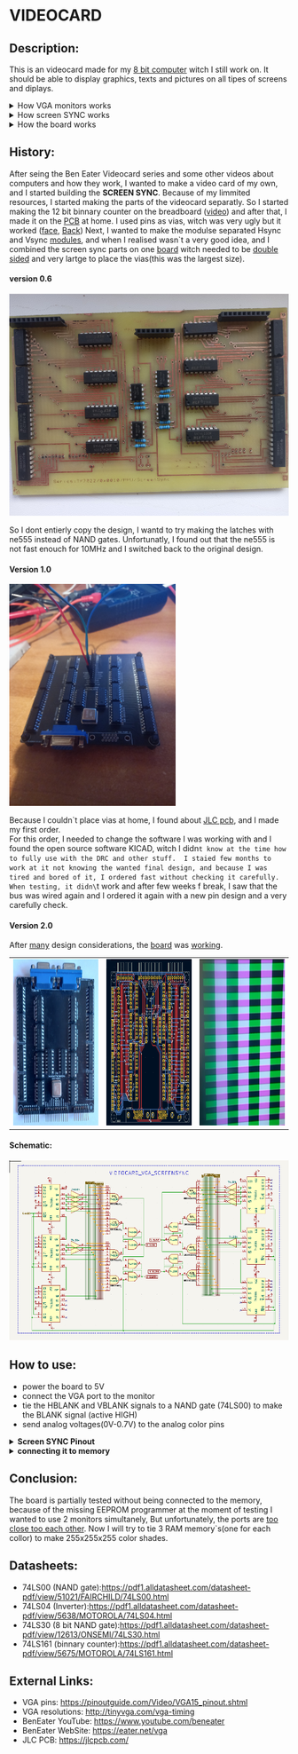 # VIDEOCARD

## Description:
This is an videocard made for my [8 bit computer]() witch I still work on. It should be able to display graphics, texts and pictures on all tipes of screens and diplays. 

<details> <summary>How VGA monitors works</summary>
<br>
The vga screen works by reciving analog signals between 0 and 0.7V for every collor at specific pixel position to set the separate color intensity of the red,green and blue collors at that pixel. 
Also, to set the screen resolution and speed, 2 aditional SYNC signals are sented at very precise time intervals at the end of every line(HSYNC) and every screen(VSYNC) in witch time, no collor is sent/displayed

## VGA Port Pinout
<table>
  <tr><td>Pin number</td>   <td>Name</td>   <td>Dir</td>    <td>Description</td></tr>
  <tr><td>1</td>            <td>RED</td>    <td>--></td>    <td>Red Video(75 ohm, 0.7V)</td></tr>
  <tr><td>2</td>            <td>GREEN</td>  <td>--></td>    <td>Green Video(75 ohm, 0.7V)</td><tr>
  <tr><td>3</td>            <td>BLUE</td>   <td>--></td>    <td>Blue Video(75 ohm, 0.7V)</td></tr>
  <tr><td>4</td>            <td>RES</td>    <td>   </td>    <td>Reserved</td></tr>
  <tr><td>5</td>            <td>GND</td>    <td>---</td>    <td>Ground</td></tr>
  <tr><td>6</td>            <td>RGND</td>   <td>---</td>    <td>Red Ground</td></tr>
  <tr><td>7</td>            <td>GGND</td>   <td>---</td>    <td>Green Ground</td></tr>
  <tr><td>8</td>            <td>BGND</td>   <td>---</td>    <td>Blue Ground</td></tr>
  <tr><td>9</td>            <td>+5V</td>    <td>--></td>    <td>+5 VDC (optional)</td></tr>
  <tr><td>10</td>           <td>SGND</td>   <td>---</td>    <td>Sync Ground</td></tr>
  <tr><td>11</td>           <td>ID0</td>    <td><--</td>    <td>Monitor ID Bit 0 (optional)</td></tr>
  <tr><td>12</td>           <td>SDA</td>    <td><-></td>    <td>DDC Serial Data Line</td></tr>
  <tr><td>13</td>  <td>HSYNC or CSYNC</td>  <td>--></td>    <td>Horizontal Sync (or Composite Sync)</td></tr>
  <tr><td>14</td>           <td>VSYNC</td>  <td>--></td>    <td>Vertical Sync</td></tr>
  <tr><td>15</td>           <td>SCL</td>    <td><-></td>    <td>DDC Data Clock Line</td></tr>
</table>
<img src="https://github.com/Tonikiller10000/VIDEOCARD/blob/main/VIDEOCARD_Pictures/General/port.png">
Learn more about [VGA pins](https://pinoutguide.com/Video/VGA15_pinout.shtml)
<br>
</details> 


<details> <summary>How screen SYNC works</summary>
<br>
To select the VGA screen resolution and speed, you need to chose one [VGA mode](http://tinyvga.com/vga-timing), and sent the specific signals at the rigth time.
Because of the convenience, I also used the 800x600 px resolution at 60Hz witch uses a 40 MHz pixel frequency. By looking on the timing chart, it\`s seems that the timing can be devided by 4 witch will result in a pixel size of 4 actual pixels on a row at a resolution of 200x600 px but with a clk speed of 10MHz. For the beauty of it, by writing the same pixels collors every 4 rows, the screen can display 200x150 px resolution with a pixel beeing actually 4x4 px. 

### SVGA Signal 800x600 @ 60Hz timing

#### General timing
<table>
  <tr><td>Screen refresh rate   </td><td>60 Hz</td></tr>      
  <tr><td>Vertical refresh      </td><td>37.878787878788 kHz</td></tr>  
  <tr><td>Pixel freq.           </td><td>40.0 MHz</td></tr>   
  <tr><td>Used Pixel freq.      </td><td>10.0 MHz</td></tr>   
</table>

#### Horizontal timing (line)
<table>
  <tr><td>Scanline part</td> <td>Pixels</td> <td>Time [us]</td> <td>Used Pixels</td> <td>Reached Pixel</td> <td>Binnary</td>    </tr>
  <tr><td>Visible area</td>  <td>800</td>    <td>20</td>        <td>200</td>         <td>200</td>           <td>0 1100 1000</td></tr>
  <tr><td>Front porch</td>   <td>40</td>     <td>1</td>         <td>10</td>          <td>210</td>           <td>0 1101 0010</td></tr>
  <tr><td>Sync pulse</td>    <td>128</td>    <td>3.2</td>       <td>32</td>          <td>242</td>           <td>0 1111 0010</td></tr>
  <tr><td>Back porch</td>    <td>88</td>     <td>2.2</td>       <td>22</td>          <td>264</td>           <td>1 0000 1000</td></tr>
  <tr><td>Whole line</td>    <td>1056</td>   <td>26.4</td>      <td>264</td>         <td>   </td>           <td></td>           </tr>
</table>

#### Vertical timing (frame)
<table>
  <tr><td>Frame part</td>   <td>Lines</td> <td>Time [us]</td> <td>Used Lines</td> <td>Reached Line</td> <td>Binnary</td>      </tr>
  <tr><td>Visible area</td> <td>600</td>   <td>15.84</td>     <td>600</td>        <td>600</td>          <td>10 0101 1000</td> </tr>
  <tr><td>Front porch</td>  <td>1</td>     <td>0.0264</td>    <td>1</td>          <td>601</td>          <td>10 0101 1001</td> </tr>
  <tr><td>Sync pulse</td>   <td>4</td>     <td>0.1056</td>    <td>4</td>          <td>605</td>          <td>10 0101 1101</td> </tr>
  <tr><td>Back porch</td>   <td>23</td>    <td>0.6072</td>    <td>23</td>         <td>628</td>          <td>10 0111 0100</td> </tr>
  <tr><td>Whole frame</td>  <td>628</td>   <td>16.5792</td>   <td>628</td>        <td>   </td>          <td></td>             </tr>
</table>

<img src="https://github.com/Tonikiller10000/VIDEOCARD/blob/main/VIDEOCARD_Pictures/General/screen.png">
</details>

<details> <summary>How the board works</summary>
<br>

The videocard has 2x 12bit binnary counter, each made of 3x 4bit binnary counter(74LS161), witch count the displayable row and pixel on that row. The counted value is modified with some inverters(74LS04) at specified bits and outputed to some 8 inputs NAND gates(74LS30) to detect when the counter arrived at some specified numbers. The NAND gates set and reset 4 latches made with other type of NAND gates(74LS00), whose outputs indicate the HSYNC, VSYNC, VBLANK and HBLANK. The SYNC signals are dirrectly sent to the VGA port pins, and the BLANK signals indicate when to sent the collor values and when not to.

</details>








## History:
After seing the Ben Eater Videocard series and some other videos about computers and how they work, I wanted to make a video card of my own, and I started building the <b> SCREEN SYNC</b>. Because of my limmited resources, I started making the parts of the videocard separatly. So I started making the 12 bit binnary counter on the breadboard ([video](https://github.com/Tonikiller10000/VIDEOCARD/blob/main/VIDEOCARD_Pictures/V0.2/ard_clk.mp4)) and after that, I made it on the [PCB](https://github.com/Tonikiller10000/VIDEOCARD/blob/main/VIDEOCARD_Pictures/V0.2/t1.jpeg) at home. I used pins as vias, witch was very ugly but it worked ([face](https://github.com/Tonikiller10000/VIDEOCARD/blob/main/VIDEOCARD_Pictures/V0.2/t3.jpeg), [Back](https://github.com/Tonikiller10000/VIDEOCARD/blob/main/VIDEOCARD_Pictures/V0.2/t2.jpeg))
Next, I wanted to make the modulse separated Hsync and Vsync [modules](https://github.com/Tonikiller10000/VIDEOCARD/blob/main/VIDEOCARD_Pictures/V0.3/t1.jpg), 
and when I realised wasn\`t a very good idea, and I combined the screen sync parts on one [board](https://github.com/Tonikiller10000/VIDEOCARD/blob/main/VIDEOCARD_Pictures/V0.6/s2.jpg) witch needed to be [double sided](https://github.com/Tonikiller10000/VIDEOCARD/blob/main/VIDEOCARD_Pictures/V0.7/t2.jpg) and very lartge to place the vias(this was the largest size). 

#### version 0.6
<img src="https://github.com/Tonikiller10000/VIDEOCARD/blob/main/VIDEOCARD_Pictures/V0.6/ss.jpg " height = 400 >

So I dont entierly copy the design, I wantd to try making the latches with ne555 instead of NAND gates. Unfortunatly, I found out that the ne555 is not fast enouch for 10MHz and I switched back to the original design. 

#### Version 1.0
<img src="https://github.com/Tonikiller10000/VIDEOCARD/blob/main/VIDEOCARD_Pictures/V1.0/t2.jpg" height = 400 >

Because I couldn\`t place vias at home, I found about [JLC pcb](https://jlcpcb.com/), and I made my first order.    
For this order, I needed to change the software I was working with and I found the open source software KICAD, witch I didn`t know at the time how to fully use with the DRC and other stuff. 
I staied few months to work at it not knowing the wanted final design, and because I was tired and bored of it, I ordered fast without checking it carefully.
When testing, it didn\`t work and after few weeks f break, I saw that the bus was wired again and I ordered it again with a new pin design and a very carefully check.

#### Version 2.0
After [many](https://github.com/Tonikiller10000/VIDEOCARD/blob/main/VIDEOCARD_Pictures/General/try.png) design considerations, the [board](https://github.com/Tonikiller10000/VIDEOCARD/blob/main/VIDEOCARD_Pictures/V2.0/r8.png) was [working](https://github.com/Tonikiller10000/VIDEOCARD/blob/main/VIDEOCARD_Pictures/General/rez.png).

<table>
  <tr>
    <td><img src="https://github.com/Tonikiller10000/VIDEOCARD/blob/main/VIDEOCARD_Pictures/V2.0/r7.png" height = 300 width= 300 ></td>
    <td><img src="https://github.com/Tonikiller10000/VIDEOCARD/blob/main/VIDEOCARD_Pictures/V2.0/p.png"  height = 300 width= 300 ></td>
    <td><img src="https://github.com/Tonikiller10000/VIDEOCARD/blob/main/VIDEOCARD_Pictures/General/e1.png" height = 300 width= 300 ></td>
  </tr>
</table>

#### Schematic:
<img src="https://github.com/Tonikiller10000/VIDEOCARD/blob/main/VIDEOCARD_Pictures/V2.0/s1.png">


## How to use:
- power the board to 5V
- connect the VGA port to the monitor
- tie the HBLANK and VBLANK signals to a NAND gate (74LS00) to make the BLANK signal (active HIGH)
- send analog voltages(0V-0.7V) to the analog color pins 

<details> <summary><b>Screen SYNC Pinout</b></summary>
<table>
  <tr><td>Pins</td>       <td>Type</td>                     <td>Description</td></tr>
  <tr><td>H0-H7</td>      <td>OUTPUT</td>                   <td>indicate the pixel position on the line (H7 MSB)</td> </tr>
  <tr><td>V0-V7</td>      <td>OUTPUT</td>                   <td>indicate the row position on the screen (V7 MSB)</td> </tr>
  <tr><td>VCC</td>        <td>POWER INPUT</td>              <td>5V POWER INPUT </td> </tr>
  <tr><td>GND</td>        <td>POWER INPUT</td>              <td>0V POWER INPUT </td> </tr>
  <tr><td>CLK</td>        <td>INPUT/OUTPUT</td>             <td>output cristal output if placed (recomanded) or crystal input if not</td>  </tr> 
  <tr><td>CLK4</td>       <td>INPUT</td>                    <td>for cristals with enable pin</td>  </tr>
  <tr><td>VGA1BLUE</td>   <td>ANALOG INPUT (0V-0.7V)</td>  <td> blue ligth intensity of the current pixel on VGA1 monitor</td>  </tr>
  <tr><td>VGA1GREEN</td>  <td>ANALOG INPUT (0V-0.7V)</td>  <td> green ligth intensity of the current pixel on VGA1 monitor</td>  </tr>
  <tr><td>VGA1RED</td>    <td>ANALOG INPUT (0V-0.7V)</td>  <td> red ligth intensity of the current pixel on VGA1 monitor</td>  </tr>
  <tr><td>VGA2BLUE</td>   <td>ANALOG INPUT (0V-0.7V)</td>  <td> blue ligth intensity of the current pixel on VGA2 monitor</td>  </tr>
  <tr><td>VGA2GREEN</td>  <td>ANALOG INPUT (0V-0.7V)</td>  <td> green ligth intensity of the current pixel on VGA2 monitor</td>  </tr>
  <tr><td>VGA2RED</td>    <td>ANALOG INPUT (0V-0.7V)</td>  <td> red ligth intensity of the current pixel on VGA2 monitor</td>  </tr>
  <tr><td>HBLANK</td>     <td>OUTPUT</td>                   <td>LOW if the drawn pixel is in the displayable area of the row</td> </tr>
  <tr><td>VBLANK</td>     <td>OUTPUT</td>                   <td>LOW if the drawn row is in the displayable area of the screen</td> </tr>
</table>
</details>

<details> <summary><b>connecting it to memory</b></summary>

When connected to the 32K EEPROM(AT24C256), the data pins will have each 2 an 680 ohm and an 1.5 Kohm resistors to make [4 voltage points between 0V and 0.7V](https://github.com/Tonikiller10000/VIDEOCARD/blob/main/VIDEOCARD_Pictures/General/vvv.png).
Because of the HIGH display speed, it is possible the aparition of some artifacts on the screen.
To save a picture in the memory, the picture dimmension is reduced to 100x75px, the number of collors and shades is reduced(4 red shades x 4 green shades x 4 blue shades = 64 collor shades) and the picture binnary file is moddified and copied to the EEPROM. Also the enable pin must be LOW to display the picture, and HIGH when the SYNC signals are sent. The HBLANK and VBLANK signals are outputed in a NAND gate (74LS00) witch make the BLANK signal active HIGH, and for the EEPROM it is inverted again by passing again trouth the gate with both inputs tied together.<br> 
Also by connecting a processor, microcontroller or another [processing circuit](https://github.com/Tonikiller10000/VIDEOCARD/blob/main/VIDEOCARD_Pictures/V2.0/r5.jpg), you can make [moving models](https://github.com/Tonikiller10000/VIDEOCARD/blob/main/VIDEOCARD_Pictures/General/e2.png) and dynamic screens.
<table>
  <tr>
    <td><img src="https://github.com/Tonikiller10000/VIDEOCARD/blob/main/VIDEOCARD_Pictures/General/bird.png" height = 300 width= 300 ></td>
    <td><img src="https://github.com/Tonikiller10000/VIDEOCARD/blob/main/VIDEOCARD_Pictures/General/8clo.png" height = 300 width= 300 ></td>
  </tr>
</table>
</details>


## Conclusion:
The board is partially tested without being connected to the memory, because of the missing EEPROM programmer at the moment of testing
I wanted to use 2 monitors simultanely, But unfortunately, the ports are [too close too each other](https://github.com/Tonikiller10000/VIDEOCARD/blob/main/VIDEOCARD_Pictures/V2.0/r4.jpg).
Now I will try to tie 3 RAM memory\`s(one for each collor) to make 255x255x255 color shades.

## Datasheets:
- 74LS00 (NAND gate):https://pdf1.alldatasheet.com/datasheet-pdf/view/51021/FAIRCHILD/74LS00.html
- 74LS04 (Inverter):https://pdf1.alldatasheet.com/datasheet-pdf/view/5638/MOTOROLA/74LS04.html
- 74LS30 (8 bit NAND gate):https://pdf1.alldatasheet.com/datasheet-pdf/view/12613/ONSEMI/74LS30.html
- 74LS161 (binnary counter):https://pdf1.alldatasheet.com/datasheet-pdf/view/5675/MOTOROLA/74LS161.html

## External Links:
- VGA pins: https://pinoutguide.com/Video/VGA15_pinout.shtml
- VGA resolutions: http://tinyvga.com/vga-timing
- BenEater YouTube: https://www.youtube.com/beneater
- BenEater WebSite: https://eater.net/vga
- JLC PCB: https://jlcpcb.com/ 
